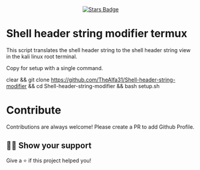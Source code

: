 <div align="center">
  <a href="https://github.com/TheAlfa31/Shell-header-string-modifier/stargazers"><img src="https://img.shields.io/github/stars/TheAlfa31/Shell-header-string-modifier
" alt="Stars Badge"/></a>
</div>

# Shell header string modifier termux
This script translates the shell header string to the shell header string view in the kali linux root terminal.

Copy for setup with a single command.

clear && git clone https://github.com/TheAlfa31/Shell-header-string-modifier && cd Shell-header-string-modifier && bash setup.sh


# Contribute

Contributions are always welcome! Please create a PR to add Github Profile.


## :man_astronaut: Show your support

Give a ⭐️ if this project helped you!

